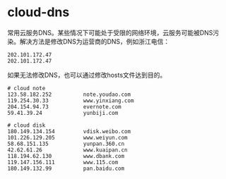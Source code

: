 cloud-dns
=========

常用云服务DNS。某些情况下可能处于受限的网络环境，云服务可能被DNS污染。解决方法是修改DNS为运营商的DNS，例如浙江电信：

```
202.101.172.47
202.101.172.47
```

如果无法修改DNS，也可以通过修改hosts文件达到目的。

```
# cloud note
123.58.182.252          note.youdao.com
119.254.30.33           www.yinxiang.com
204.154.94.73           evernote.com
59.41.39.24             yunbiji.com

# cloud disk
180.149.134.154         vdisk.weibo.com
101.226.129.205         www.weiyun.com
58.68.151.135           yunpan.360.cn
42.62.61.26             www.kuaipan.cn
118.194.62.130          www.dbank.com
119.147.156.111         www.115.com
180.149.132.99          pan.baidu.com
```
